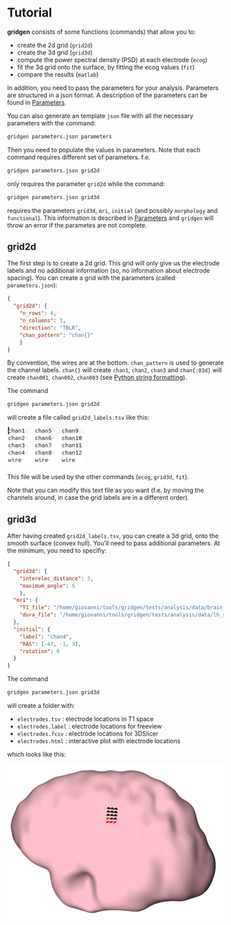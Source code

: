 # Tutorial
**gridgen** consists of some functions (commands) that allow you to:
  - create the 2d grid (`grid2d`)
  - create the 3d grid (`grid3d`)
  - compute the power spectral density (PSD) at each electrode (`ecog`)
  - fit the 3d grid onto the surface, by fitting the ecog values (`fit`)
  - compare the results (`matlab`)

In addition, you need to pass the parameters for your analysis.
Parameters are structured in a json format.
A description of the parameters can be found in [Parameters](parameters.md).

You can also generate an template `json` file with all the necessary parameters with the command:

```bash
gridgen parameters.json parameters
```

Then you need to populate the values in parameters.
Note that each command requires different set of parameters. f.e.

```bash 
gridgen parameters.json grid2d
```

only requires the parameter `grid2d` while the command:

```bash 
gridgen parameters.json grid3d
```

requires the parameters `grid3d`, `mri`, `initial` (and possibly `morphology` and `functional`).
This information is described in [Parameters](parameters.md) and `gridgen` will throw an error if the parametes are not complete.

## grid2d
The first step is to create a 2d grid.
This grid will only give us the electrode labels and no additional information (so, no information about electrode spacing).
You can create a grid with the parameters (called `parameters.json`):

```json
{
  "grid2d": {
    "n_rows": 4,
    "n_columns": 3,
    "direction": "TBLR",
    "chan_pattern": "chan{}"
    }
}
```

By convention, the wires are at the bottom. 
`chan_pattern` is used to generate the channel labels. 
`chan{}` will create `chan1`, `chan2`, `chan3` and `chan{:03d}` will create `chan001`, `chan002`, `chan003` (see [Python string formatting](https://docs.python.org/3/library/string.html#formatspec)).

The command

```bash 
gridgen parameters.json grid2d
```

will create a file called `grid2d_labels.tsv` like this:

![grid2d_labels.tsv](img/grid2d.png)

This file will be used by the other commands (`ecog`, `grid3d`, `fit`).

Note that you can modify this text file as you want (f.e. by moving the channels around, in case the grid labels are in a different order).

## grid3d
After having created `grid2d_labels.tsv`, you can create a 3d grid, onto the smooth surface (convex hull).
You'll need to pass additional parameters.
At the minimum, you need to specifiy:

```json
{
  "grid3d": {
    "interelec_distance": 3,
    "maximum_angle": 5
    },
  "mri": {
    "T1_file": "/home/giovanni/tools/gridgen/tests/analysis/data/brain.mgz",
    "dura_file": "/home/giovanni/tools/gridgen/tests/analysis/data/lh_smooth.pial"
  },
  "initial": {
    "label": "chan4",
    "RAS": [-47, -1, 3],
    "rotation": 0
  }
}
```

The command

```bash 
gridgen parameters.json grid3d
```

will create a folder with:

  - `electrodes.tsv` : electrode locations in T1 space
  - `electrodes.label` : electrode locations for freeview
  - `electrodes.fcsv` : electrode locations for 3DSlicer
  - `electrodes.html` : interactive plot with electrode locations

which looks like this:

![grid3d](img/grid3d_1.png)
